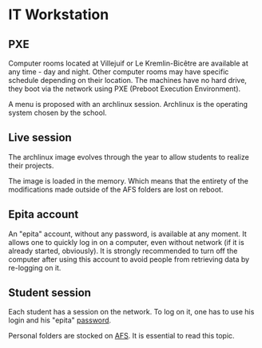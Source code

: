 # IT Workstation

## PXE

Computer rooms located at Villejuif or Le Kremlin-Bicêtre are available at any
time - day and night. Other computer rooms may have specific schedule depending
on their location. The machines have no hard drive, they boot via the network
using PXE (Preboot Execution Environment).

A menu is proposed with an archlinux session. Archlinux is the operating
system chosen by the school.

## Live session

The archlinux image evolves through the year to allow students to realize
their projects.

The image is loaded in the memory. Which means that the entirety of the
modifications made outside of the AFS folders are lost on reboot.

## Epita account

An "epita" account, without any password, is available at any moment. It allows
one to quickly log in on a computer, even without network (if it is already
started, obviously). It is strongly recommended to turn off the computer after
using this account to avoid people from retrieving data by re-logging on it.

## Student session

Each student has a session on the network. To log on it, one has to use his
login and his "epita" [password](passwords.md).

Personal folders are stocked on [AFS](afs.md). It is essential to read this
topic.
